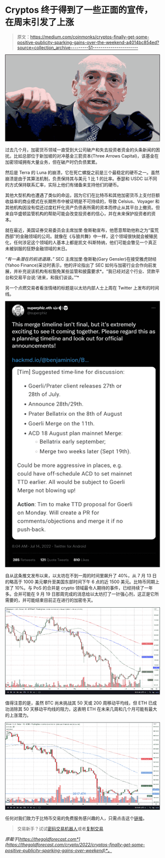 # Cryptos 终于得到了一些正面的宣传，在周末引发了上涨

> 原文：<https://medium.com/coinmonks/cryptos-finally-get-some-positive-publicity-sparking-gains-over-the-weekend-a4014bc854ed?source=collection_archive---------51----------------------->

![](img/be3157fdaaea09e8496501303bfd1717.png)

过去几个月，加密货币领域一直受到大公司破产和失去投资者资金的头条新闻的困扰。比如总部位于新加坡的对冲基金三箭资本(Three Arrows Capital)，该基金在加密领域拥有大量业务，但在破产时仍负债累累。

然后是 Terra 的 Luna 的崩溃，它在死亡螺旋之前是三个最稳定的硬币之一。虽然崩溃是由于其算法机制，负责保持其与美元 1 比 1 的比率。泰瑟和 USDC 以不同的方式保持联系汇率，实际上他们有储备来支持他们的硬币。

其他大型机构也遭遇了类似的命运，因为它们在比特币和其他加密货币上支付巨额收益率的商业模式在长期熊市中被证明是不可持续的，导致 Celsius、Voyager 和其他机构因没有偿还过度杠杆化资产负债表所需的资本而停止从其平台上撤资。但来自华盛顿监管机构的帮助可能会改变投资者的信心，并在未来保护投资者的资本。

就在最近，美国证券交易委员会主席加里·詹斯勒宣布，他愿意帮助他称之为“蛮荒西部”的金融领域的公司。就像在《与狼共舞》中一样，这个领域很快就会被殖民化，任何涉足这个领域的人基本上都是凯文·科斯特纳，他们可能会瞥见一个真正未被驯服的狂野金融领域的末日。

*“有一条潜在的前进道路，”* SEC 主席加里·詹斯勒(Gary Gensler)在接受雅虎财经(Yahoo Finance)采访时表示，他的评论指出了 SEC 如何与加密行业合作向前发展，并补充说该机构有权豁免某些监管和披露要求*。“我已经对这个行业、贷款平台和交易平台说:‘进来，和我们谈谈。’”*

另一个点燃交易者看涨情绪的标题是以太坊内部人士上周在 Twitter 上发布的时间线。

![](img/0008c44fe42a13e54d71d13ffb24c951.png)

自从这条推文发布以来，以太坊在不到一周的时间里飙升了 40%，从 7 月 13 日的略高于 1000 美元攀升至美国东部时间下午 6 点的近 1500 美元。比特币同期上涨了 10%。与 PoS 的合并是 crypto 领域最令人期待的事件，已经持续了一年多。合并可能在 9 月 19 日那周完成的消息给以太坊打了一针强心剂，这正是它所需要的，并可能结束目前正在进行的加密冬天。

![](img/a66fb6e38f27c455109e53c89e136f3d.png)

值得注意的是，虽然 BTC 尚未挑战其 50 天或 200 周移动平均线，但 ETH 已成功消除其 50 天移动平均线的阻力，这表明 ETH 在未来几周和几个月可能有最大的上涨潜力。

![](img/fce36736500a3fc6ea020cc493056b88.png)

任何对我们致力于比特币交易的免费服务感兴趣的人，只需点击这个[链接](https://www.thegoldforecast.com/bitcoin)。

> 交易新手？试试[密码交易机器人](/coinmonks/crypto-trading-bot-c2ffce8acb2a)或者[复制交易](/coinmonks/top-10-crypto-copy-trading-platforms-for-beginners-d0c37c7d698c)

*原载于*[*https://thegoldforecast.com*](https://thegoldforecast.com/crypto/2022/cryptos-finally-get-some-positive-publicity-sparking-gains-over-weekend)*。*